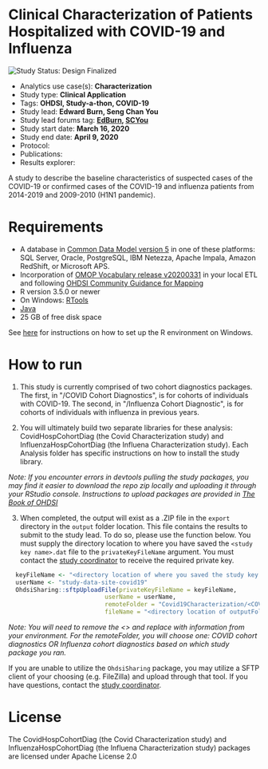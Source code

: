 Clinical Characterization of Patients Hospitalized with COVID-19 and Influenza
=============

<img src="https://img.shields.io/badge/Study%20Status-Design%20Finalized-brightgreen.svg" alt="Study Status: Design Finalized">

- Analytics use case(s): **Characterization**
- Study type: **Clinical Application**
- Tags: **OHDSI, Study-a-thon, COVID-19**
- Study lead: **Edward Burn, Seng Chan You**
- Study lead forums tag: **[EdBurn](https://forums.ohdsi.org/u/edburn), [SCYou](https://forums.ohdsi.org/u/SCYou)**
- Study start date: **March 16, 2020**
- Study end date: **April 9, 2020**
- Protocol:
- Publications:
- Results explorer:

A study to describe the baseline characteristics of suspected cases of the COVID-19 or confirmed cases of the COVID-19 and influenza patients from 2014-2019 and 2009-2010 (H1N1 pandemic).

Requirements
============

- A database in [Common Data Model version 5](https://github.com/OHDSI/CommonDataModel) in one of these platforms: SQL Server, Oracle, PostgreSQL, IBM Netezza, Apache Impala, Amazon RedShift, or Microsoft APS.
- Incorporation of [OMOP Vocabulary release v20200331](https://github.com/OHDSI/Vocabulary-v5.0/releases) in your local ETL and following [OHDSI Community Guidance for Mapping](https://github.com/OHDSI/Covid-19/wiki/Release)
- R version 3.5.0 or newer
- On Windows: [RTools](http://cran.r-project.org/bin/windows/Rtools/)
- [Java](http://java.com)
- 25 GB of free disk space

See [here](https://ohdsi.github.io/MethodsLibrary/rSetup.html) for instructions on how to set up the R environment on Windows.

How to run
==========
1. This study is currently comprised of two cohort diagnostics packages. The first, in "/COVID Cohort Diagnostics", is for cohorts of individuals with COVID-19. The second, in "/Influenza Cohort Diagnostic", is for cohorts of individuals with influenza in previous years.  

2. You will ultimately build two separate libraries for these analysis: CovidHospCohortDiag (the Covid Characterization study) and InfluenzaHospCohortDiag (the Influena Characterization study). Each Analysis folder has specific instructions on how to install the study library.
 
 *Note: If you encounter errors in devtools pulling the study packages, you may find it easier to download the repo zip locally and uploading it through your RStudio console. Instructions to upload packages are provided in [The Book of OHDSI](https://ohdsi.github.io/TheBookOfOhdsi/PopulationLevelEstimation.html#running-the-study-package)*

3. When completed, the output will exist as a .ZIP file in the `export` directory in the `output` folder location. This file contains the results to submit to the study lead. To do so, please use the function below.  You must supply the directory location to where you have saved the `<study key name>.dat` file to the `privateKeyFileName` argument. You must contact the [study coordinator](mailto:kristin.kostka@iqvia.com) to receive the required private key.

  ```r
	keyFileName <- "<directory location of where you saved the study key name.dat>"
	userName <- "study-data-site-covid19"
	OhdsiSharing::sftpUploadFile(privateKeyFileName = keyFileName,
                             userName = userName,
                             remoteFolder = "Covid19Characterization/<COVID cohort diagnostics OR Influenza cohort diagnostics>",
                             fileName = "<directory location of outputFolder/export>")
  ```
  
  *Note: You will need to remove the <> and replace with information from your environment. For the remoteFolder, you will choose one: COVID cohort diagnostics OR Influenza cohort diagnostics based on which study package you ran.*
  
  If you are unable to utilize the `OhdsiSharing` package, you may utilize a SFTP client of your choosing (e.g. FileZilla) and upload through that tool. If you have questions, contact the [study coordinator](mailto:kristin.kostka@iqvia.com).


License
=======

The  CovidHospCohortDiag (the Covid Characterization study) and InfluenzaHospCohortDiag (the Influena Characterization study) packages are licensed under Apache License 2.0
